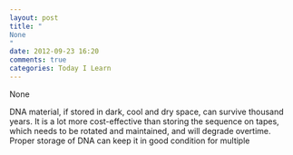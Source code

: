 ```yaml
---
layout: post
title: "
None
"
date: 2012-09-23 16:20
comments: true
categories: Today I Learn
---
```


None


DNA material, if stored in dark, cool and dry space, can survive thousand years. It is  a lot more cost-effective than storing the sequence on tapes, which needs to be rotated and maintained, and will degrade overtime. Proper storage of DNA can keep it in good condition for multiple  

